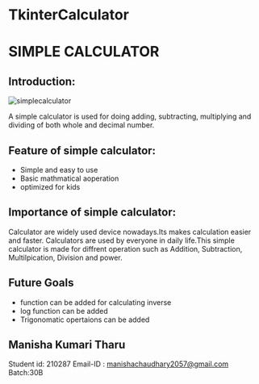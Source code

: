 # TkinterCalculator
# SIMPLE CALCULATOR
## Introduction:
![simplecalculator](https://user-images.githubusercontent.com/84695660/125594809-4c6b4581-d531-4472-913f-7ad8651d9338.png)


A simple calculator is used for doing adding, subtracting, multiplying and dividing of both whole and decimal number.

## Feature of simple calculator:
* Simple and easy to use
* Basic mathmatical aoperation
* optimized for kids

## Importance of simple calculator:
Calculator are widely used device nowadays.Its makes calculation easier and faster. Calculators are used by everyone in daily life.This simple calculator is made for diffrent  operation such as Addition, Subtraction, Multilpication, Division and power. 

## Future Goals
* function can be added for calculating inverse
* log function can be added
* Trigonomatic opertaions can be added


## Manisha Kumari Tharu 
 Student id: 210287
 Email-ID : manishachaudhary2057@gmail.com
 Batch:30B
